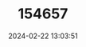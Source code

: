 ---
title: "154657"
category: "Bathygobius lineatus"
draft: false
date: 2024-02-22 13:03:51
languages:
  English: ["Southern Frillfin"]
---